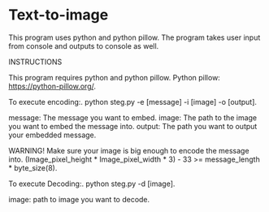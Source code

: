 # Text-to-image

This program uses python and python pillow. The program takes user input from console and outputs to console as well. 

INSTRUCTIONS

This program requires python and python pillow.
Python pillow: https://python-pillow.org/.

To execute encoding:.
python steg.py -e [message] -i [image] -o [output].

message: The message you want to embed.
image: The path to the image you want to embed the message into.
output: The path you want to output your embedded message.

WARNING! Make sure your image is big enough to encode the message into.
(Image_pixel_height * Image_pixel_width * 3) - 33 >= message_length * byte_size(8).

To execute Decoding:.
python steg.py -d [image].

image: path to image you want to decode.
